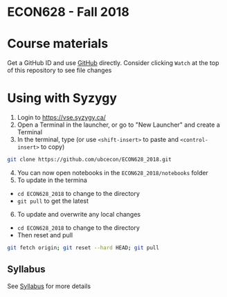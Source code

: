 # ECON628 - Fall 2018

# Course materials
Get a GitHub ID and use [GitHub](https://github.com/econtoolkit/tutorials/blob/master/github.md) directly. Consider clicking `Watch` at the top of this repository to see file changes

# Using with  Syzygy
1.  Login to https://vse.syzygy.ca/
2. Open a Terminal in the launcher, or go to "New Launcher" and create a Terminal
3. In the terminal, type  (or use `<shift-insert>` to paste and `<control-insert>` to copy)
```bash
git clone https://github.com/ubcecon/ECON628_2018.git
```
4. You can now open notebooks in the `ECON628_2018/notebooks` folder
5. To update in the termina
- `cd ECON628_2018` to change to the directory
- `git pull` to get the latest
6. To update and overwrite any local changes
- `cd ECON628_2018` to change to the directory
- Then reset and pull
```bash
git fetch origin; git reset --hard HEAD; git pull
```

## Syllabus
See [Syllabus](syllabus.md) for more details
